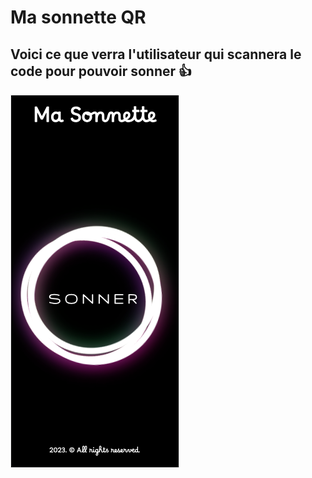 # Ma sonnette QR

## Voici ce que verra l'utilisateur qui scannera le code pour pouvoir sonner 👍

![Mainscreen](images/mainscreen.webp)